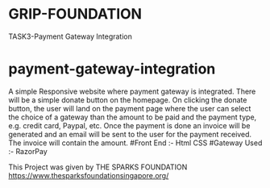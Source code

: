 # GRIP-FOUNDATION
TASK3-Payment Gateway Integration
# payment-gateway-integration
A simple Responsive website where payment gateway is integrated.
There will be a simple donate button on the homepage. On clicking the donate button, the user will land on the payment page where the user can select the choice of a gateway than the amount to be paid and the payment type, e.g. credit card, Paypal, etc.
Once the payment is done an invoice will be generated and an email will be sent to the user for the payment received. The invoice will contain the amount.
#Front End :-
    Html
    CSS
#Gateway Used :-
RazorPay

This Project was given by THE SPARKS FOUNDATION
https://www.thesparksfoundationsingapore.org/
